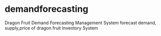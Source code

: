 # demandforecasting

Dragon Fruit Demand Forecasting Management System
 forecast demand, supply,price of dragon fruit
 Inventory System
 
